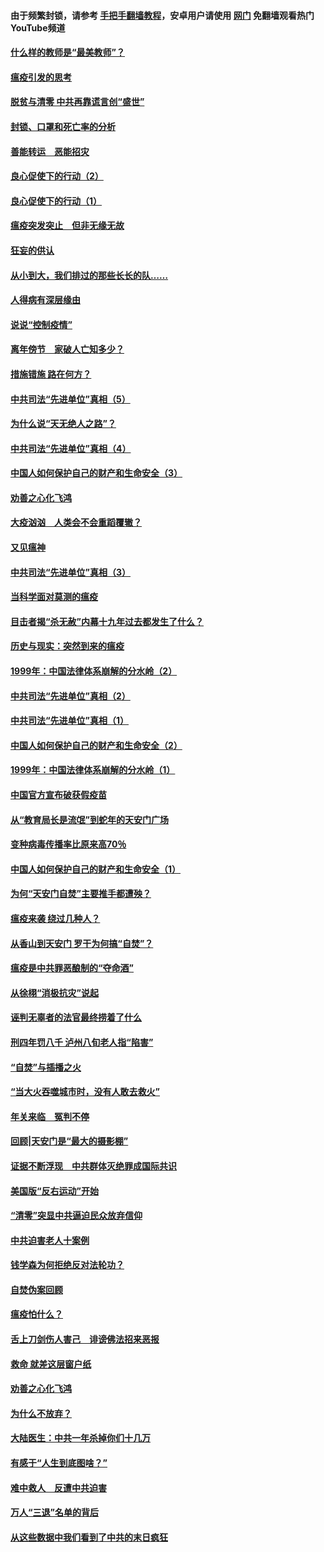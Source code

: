#### 由于频繁封锁，请参考 [手把手翻墙教程](https://github.com/gfw-breaker/guides/wiki/)，安卓用户请使用 [网门](https://github.com/gfw-breaker/nogfw/blob/master/dl.md?t=03081600) 免翻墙观看热门YouTube频道 

#### [什么样的教师是“最美教师”？](../pages/19/421755.md?t=03081600) 

#### [瘟疫引发的思考](../pages/19/421594.md?t=03081600) 

#### [脱贫与清零 中共再靠谎言创“盛世”](../pages/19/421590.md?t=03081600) 

#### [封锁、口罩和死亡率的分析](../pages/19/421495.md?t=03081600) 

#### [善能转运　恶能招灾](../pages/19/421334.md?t=03081600) 

#### [良心促使下的行动（2）](../pages/19/421361.md?t=03081600) 

#### [良心促使下的行动（1）](../pages/19/421302.md?t=03081600) 

#### [瘟疫突发突止　但非无缘无故](../pages/19/421281.md?t=03081600) 

#### [狂妄的供认](../pages/19/421199.md?t=03081600) 

#### [从小到大，我们排过的那些长长的队……](../pages/19/421243.md?t=03081600) 

#### [人得病有深层缘由](../pages/19/420864.md?t=03081600) 

#### [说说“控制疫情”](../pages/19/420831.md?t=03081600) 

#### [离年傍节　家破人亡知多少？](../pages/19/420563.md?t=03081600) 

#### [措施错施  路在何方？](../pages/19/420076.md?t=03081600) 

#### [中共司法“先进单位”真相（5）](../pages/19/419453.md?t=03081600) 

#### [为什么说“天无绝人之路”？](../pages/19/419618.md?t=03081600) 

#### [中共司法“先进单位”真相（4）](../pages/19/419452.md?t=03081600) 

#### [中国人如何保护自己的财产和生命安全（3）](../pages/19/419405.md?t=03081600) 

#### [劝善之心化飞鸿](../pages/19/418758.md?t=03081600) 

#### [大疫汹汹　人类会不会重蹈覆辙？](../pages/19/419691.md?t=03081600) 

#### [又见瘟神](../pages/19/419225.md?t=03081600) 

#### [中共司法“先进单位”真相（3）](../pages/19/419451.md?t=03081600) 

#### [当科学面对莫测的瘟疫](../pages/19/419625.md?t=03081600) 

#### [目击者揭“杀无赦”内幕十九年过去都发生了什么？](../pages/19/419617.md?t=03081600) 

#### [历史与现实：突然到来的瘟疫](../pages/19/419619.md?t=03081600) 

#### [1999年：中国法律体系崩解的分水岭（2）](../pages/19/419455.md?t=03081600) 

#### [中共司法“先进单位”真相（2）](../pages/19/419450.md?t=03081600) 

#### [中共司法“先进单位”真相（1）](../pages/19/419449.md?t=03081600) 

#### [中国人如何保护自己的财产和生命安全（2）](../pages/19/419404.md?t=03081600) 

#### [1999年：中国法律体系崩解的分水岭（1）](../pages/19/419454.md?t=03081600) 

#### [中国官方宣布破获假疫苗](../pages/19/419504.md?t=03081600) 

#### [从“教育局长是流氓”到蛇年的天安门广场](../pages/19/419470.md?t=03081600) 

#### [变种病毒传播率比原来高70％](../pages/19/419456.md?t=03081600) 

#### [中国人如何保护自己的财产和生命安全（1）](../pages/19/419403.md?t=03081600) 

#### [为何“天安门自焚”主要推手都遭殃？](../pages/19/419348.md?t=03081600) 

#### [瘟疫来袭 绕过几种人？](../pages/19/419349.md?t=03081600) 

#### [从香山到天安门 罗干为何搞“自焚”？](../pages/19/419270.md?t=03081600) 

#### [瘟疫是中共罪恶酿制的“夺命酒”](../pages/19/419223.md?t=03081600) 

#### [从徐栩“消极抗灾”说起](../pages/19/419224.md?t=03081600) 

#### [诬判无辜者的法官最终捞着了什么](../pages/19/419268.md?t=03081600) 

#### [刑四年罚八千 泸州八旬老人指“陷害”](../pages/19/419232.md?t=03081600) 

#### [“自焚”与插播之火](../pages/19/419226.md?t=03081600) 

#### [“当大火吞噬城市时，没有人敢去救火”](../pages/19/419077.md?t=03081600) 

#### [年关来临　冤判不停](../pages/19/419093.md?t=03081600) 

#### [回顾|天安门是“最大的摄影棚”](../pages/19/380866.md?t=03081600) 

#### [证据不断浮现　中共群体灭绝罪成国际共识](../pages/19/419031.md?t=03081600) 

#### [美国版“反右运动”开始](../pages/19/419030.md?t=03081600) 

#### [“清零”突显中共逼迫民众放弃信仰](../pages/19/418995.md?t=03081600) 

#### [中共迫害老人十案例](../pages/19/418831.md?t=03081600) 

#### [钱学森为何拒绝反对法轮功？](../pages/19/418905.md?t=03081600) 

#### [自焚伪案回顾](../pages/19/418799.md?t=03081600) 

#### [瘟疫怕什么？](../pages/19/418800.md?t=03081600) 

#### [舌上刀剑伤人害己　诽谤佛法招来恶报](../pages/19/418731.md?t=03081600) 

#### [救命 就差这层窗户纸](../pages/19/418706.md?t=03081600) 

#### [劝善之心化飞鸿](../pages/19/416766.md?t=03081600) 

#### [为什么不放弃？](../pages/19/418691.md?t=03081600) 

#### [大陆医生：中共一年杀掉你们十几万](../pages/19/418670.md?t=03081600) 

#### [有感于“人生到底图啥？”](../pages/19/418624.md?t=03081600) 

#### [难中救人　反遭中共迫害](../pages/19/418414.md?t=03081600) 

#### [万人“三退”名单的背后](../pages/19/418505.md?t=03081600) 

#### [从这些数据中我们看到了中共的末日疯狂](../pages/19/418420.md?t=03081600) 

